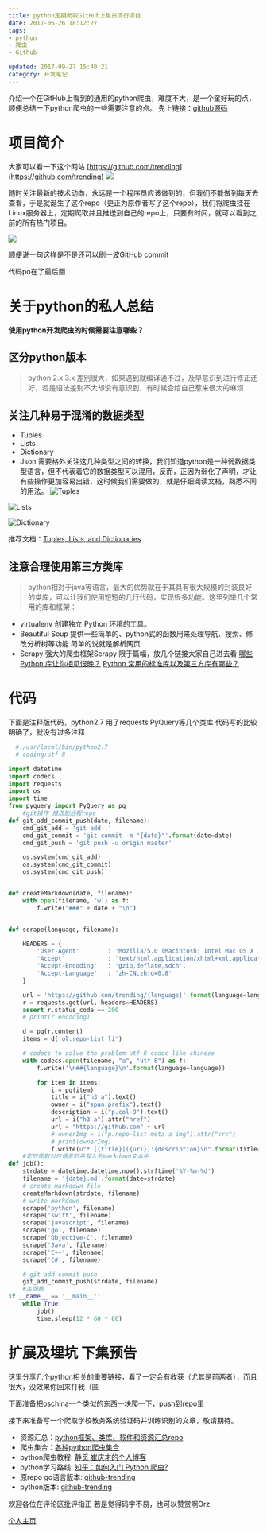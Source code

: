 ```yaml
---
title: python定期爬取GitHub上每日流行项目
date: 2017-06-26 18:12:27
tags: 
- python 
- 爬虫 
- Github

updated: 2017-09-27 15:40:21
category: 开发笔记
---
```

 

介绍一个在GitHub上看到的通用的python爬虫，难度不大，是一个蛮好玩的点，顺便总结一下python爬虫的一些需要注意的点。
先上链接：[github源码](https://github.com/LJ147/github-trending)
#  项目简介

大家可以看一下这个网站 [https://github.com/trending](https://github.com/trending)
![](https://ws1.sinaimg.cn/large/006tKfTcly1fs3uxz5jgxj30yg0lbtcz.jpg)

<!-- more -->

随时关注最新的技术动向，永远是一个程序员应该做到的，但我们不能做到每天去查看，于是就诞生了这个repo（更正为原作者写了这个repo），我们将爬虫挂在Linux服务器上，定期爬取并且推送到自己的repo上，只要有时间，就可以看到之前的所有热门项目。

![](https://ws4.sinaimg.cn/large/006tKfTcly1fs3uy0539oj30yg0nddkg.jpg)

顺便说一句这样是不是还可以刷一波GitHub commit

代码po在了最后面


#  关于python的私人总结
**使用python开发爬虫的时候需要注意哪些？**

##   区分python版本
>  python 2.x 3.x 差别很大，如果遇到就编译通不过，及早意识到进行修正还好，若是语法差别不大却没有意识到，有时候会给自己惹来很大的麻烦

##  关注几种易于混淆的数据类型
* Tuples
* Lists
* Dictionary
* Json
需要格外关注这几种类型之间的转换，我们知道python是一种弱数据类型语言，但不代表着它的数据类型可以混用，反而，正因为弱化了声明，才让有些操作更加容易出错，这时候我们需要做的，就是仔细阅读文档，熟悉不同的用法。
![Tuples](https://ws4.sinaimg.cn/large/006tKfTcly1fs3uy1hwduj30yg0kjag2.jpg)

![Lists](https://ws1.sinaimg.cn/large/006tKfTcly1fs3uy2fxo0j30yg0nm11x.jpg)

![Dictionary](https://ws2.sinaimg.cn/large/006tKfTcly1fs3uy3dt4cj30yg0qptl5.jpg)

推荐文档：[Tuples, Lists, and Dictionaries](http://sthurlow.com/python/lesson06/)
##  注意合理使用第三方类库
>  python相对于java等语言，最大的优势就在于其具有很大规模的封装良好的类库，可以让我们使用短短的几行代码，实现很多功能。这里列举几个常用的库和框架：

*  virtualenv 创建独立 Python 环境的工具。
* Beautiful Soup 提供一些简单的、python式的函数用来处理导航、搜索、修改分析树等功能 简单的说就是解析网页
* Scrapy 强大的爬虫框架Scrapy
限于篇幅，放几个链接大家自己进去看
[哪些 Python 库让你相见恨晚？](https://www.zhihu.com/question/24590883)
[Python 常用的标准库以及第三方库有哪些？](https://www.zhihu.com/question/20501628)

#   代码

下面是注释版代码，python2.7 用了requests PyQuery等几个类库
代码写的比较明确了，就没有过多注释

```python
  #!/usr/local/bin/python2.7
  # coding:utf-8

import datetime
import codecs
import requests
import os
import time
from pyquery import PyQuery as pq
    #git操作 推送到远程repo
def git_add_commit_push(date, filename):
    cmd_git_add = 'git add .'
    cmd_git_commit = 'git commit -m "{date}"'.format(date=date)
    cmd_git_push = 'git push -u origin master'

    os.system(cmd_git_add)
    os.system(cmd_git_commit)
    os.system(cmd_git_push)


def createMarkdown(date, filename):
    with open(filename, 'w') as f:
        f.write("###" + date + "\n")


def scrape(language, filename):

    HEADERS = {
        'User-Agent'		: 'Mozilla/5.0 (Macintosh; Intel Mac OS X 10.7; rv:11.0) Gecko/20100101 Firefox/11.0',
        'Accept'			: 'text/html,application/xhtml+xml,application/xml;q=0.9,image/webp,*/*;q=0.8',
        'Accept-Encoding'	: 'gzip,deflate,sdch',
        'Accept-Language'	: 'zh-CN,zh;q=0.8'
    }

    url = 'https://github.com/trending/{language}'.format(language=language)
    r = requests.get(url, headers=HEADERS)
    assert r.status_code == 200
    # print(r.encoding)

    d = pq(r.content)
    items = d('ol.repo-list li')

    # codecs to solve the problem utf-8 codec like chinese
    with codecs.open(filename, "a", "utf-8") as f:
        f.write('\n##{language}\n'.format(language=language))

        for item in items:
            i = pq(item)
            title = i("h3 a").text()
            owner = i("span.prefix").text()
            description = i("p.col-9").text()
            url = i("h3 a").attr("href")
            url = "https://github.com" + url
            # ownerImg = i("p.repo-list-meta a img").attr("src")
            # print(ownerImg)
            f.write(u"* [{title}]({url}):{description}\n".format(title=title, url=url, description=description))
    #定时爬取对应语言的并写入到markdown文本中
def job():
    strdate = datetime.datetime.now().strftime('%Y-%m-%d')
    filename = '{date}.md'.format(date=strdate)
    # create markdown file
    createMarkdown(strdate, filename)
    # write markdown
    scrape('python', filename)
    scrape('swift', filename)
    scrape('javascript', filename)
    scrape('go', filename)
    scrape('Objective-C', filename)
    scrape('Java', filename)
    scrape('C++', filename)
    scrape('C#', filename)

    # git add commit push
    git_add_commit_push(strdate, filename)
    #主函数
if __name__ == '__main__':
    while True:
        job()
        time.sleep(12 * 60 * 60)
```

#  扩展及埋坑 下集预告

这里分享几个python相关的重要链接，看了一定会有收获（尤其是前两者），而且很大，没效果你回来打我（匿

下面准备把oschina一个类似的东西一块爬一下，push到repo里

接下来准备写一个爬取学校教务系统验证码并训练识别的文章，敬请期待。

* 资源汇总：[python框架、类库、软件和资源汇总repo](https://github.com/vinta/awesome-python)
*  爬虫集合：[各种python爬虫集合 ](https://github.com/facert/awesome-spider)
* python爬虫教程: [静觅 崔庆才的个人博客](http://cuiqingcai.com/1052.html)
* python学习路线: [知乎：如何入门 Python 爬虫?](https://www.zhihu.com/question/20899988)
* 原repo go语言版本: [github-trending](https://github.com/josephyzhou/github-trending)
* python版本: [github-trending](https://github.com/bonfy/github-trending)


欢迎各位在评论区批评指正  若是觉得码字不易，也可以赞赏啊Orz

[个人主页](http://www.hellogod.cn)


